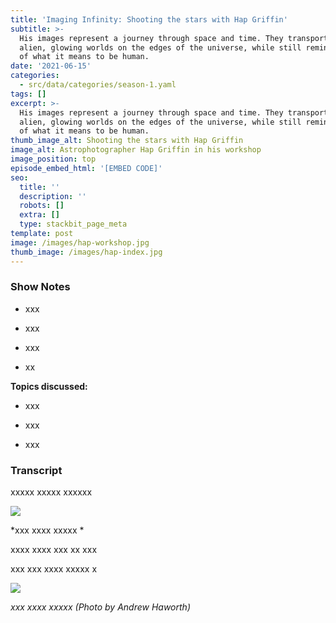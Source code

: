 ```yaml
---
title: 'Imaging Infinity: Shooting the stars with Hap Griffin'
subtitle: >-
  His images represent a journey through space and time. They transport us to
  alien, glowing worlds on the edges of the universe, while still reminding us
  of what it means to be human.
date: '2021-06-15'
categories:
  - src/data/categories/season-1.yaml
tags: []
excerpt: >-
  His images represent a journey through space and time. They transport us to
  alien, glowing worlds on the edges of the universe, while still reminding us
  of what it means to be human.
thumb_image_alt: Shooting the stars with Hap Griffin
image_alt: Astrophotographer Hap Griffin in his workshop
image_position: top
episode_embed_html: '[EMBED CODE]'
seo:
  title: ''
  description: ''
  robots: []
  extra: []
  type: stackbit_page_meta
template: post
image: /images/hap-workshop.jpg
thumb_image: /images/hap-index.jpg
---
```

### Show Notes

*   xxx

*   xxx

*   xxx

*   xx

**Topics discussed:**

*   xxx

*   xxx

*   xxx

### Transcript

xxxxx xxxxx xxxxxx

![](/\_static/app-assets/hap-1.jpg)

*xxx xxxx xxxxx *

xxxx xxxx xxx xx xxx

xxx xxx xxxx xxxxx x

![](/\_static/app-assets/hap-2.jpg)

*xxx xxxx xxxxx (Photo by Andrew Haworth)*

